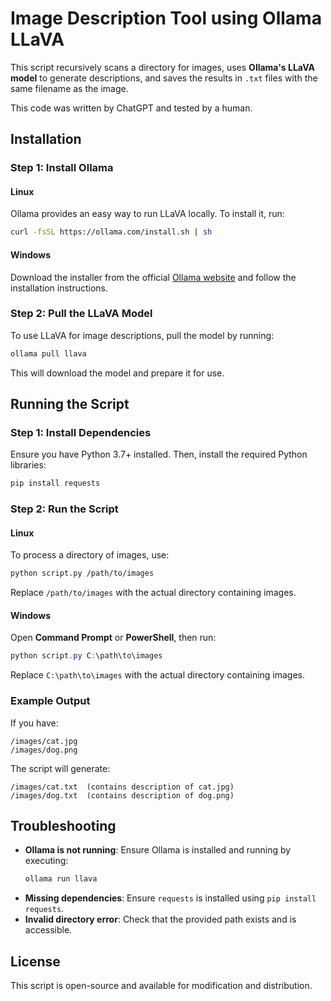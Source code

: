 # Image Description Tool using Ollama LLaVA

This script recursively scans a directory for images, uses **Ollama's LLaVA model** to generate descriptions, and saves the results in `.txt` files with the same filename as the image.

This code was written by ChatGPT and tested by a human.

## Installation

### Step 1: Install Ollama

#### **Linux**
Ollama provides an easy way to run LLaVA locally. To install it, run:

```sh
curl -fsSL https://ollama.com/install.sh | sh
```

#### **Windows**
Download the installer from the official [Ollama website](https://ollama.com/) and follow the installation instructions.

### Step 2: Pull the LLaVA Model
To use LLaVA for image descriptions, pull the model by running:

```sh
ollama pull llava
```

This will download the model and prepare it for use.

## Running the Script

### Step 1: Install Dependencies
Ensure you have Python 3.7+ installed. Then, install the required Python libraries:

```sh
pip install requests
```

### Step 2: Run the Script

#### **Linux**
To process a directory of images, use:

```sh
python script.py /path/to/images
```

Replace `/path/to/images` with the actual directory containing images.

#### **Windows**
Open **Command Prompt** or **PowerShell**, then run:

```powershell
python script.py C:\path\to\images
```

Replace `C:\path\to\images` with the actual directory containing images.

### Example Output
If you have:
```
/images/cat.jpg
/images/dog.png
```

The script will generate:
```
/images/cat.txt  (contains description of cat.jpg)
/images/dog.txt  (contains description of dog.png)
```

## Troubleshooting
- **Ollama is not running**: Ensure Ollama is installed and running by executing:
  ```sh
  ollama run llava
  ```
- **Missing dependencies**: Ensure `requests` is installed using `pip install requests`.
- **Invalid directory error**: Check that the provided path exists and is accessible.

## License
This script is open-source and available for modification and distribution.

